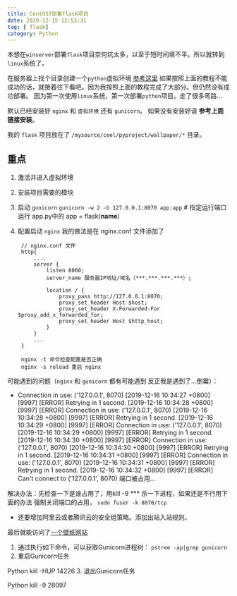 ```yaml
---
title: CentOS7部署flask项目
date: 2019-12-15 12:53:31
tag: [ flask]
category: Python
---
```


本想在`winserver`部署`flask`项目奈何坑太多，以至于短时间填不平。所以就转到`linux`系统了。
<!-- more -->

在服务器上找个目录创建一个`python`虚拟环境
[参考这里](https://www.jianshu.com/p/da28ec28ef4b)
如果按照上面的教程不能成功的话，就接着往下看吧。因为我按照上面的教程完成了大部分。但仍然没有成功部署。
因为第一次使用`linux`系统，第一次部署`python`项目。走了很多弯路...

默认已经安装好 `nginx` 和 `虚拟环境` 还有 `gunicorn`。 如果没有安装好请 **参考上面链接安装**。

我的 `flask` 项目放在了 `/mysource/ceel/pyproject/wallpaper/*` 目录。

## 重点
1. 激活并进入虚拟环境
2. 安装项目需要的模块
3. 启动 `gunicorn` 
		`gunicorn -w 2 -b 127.0.0.1:8070 app:app`
		 #                 指定运行端口   运行 app.py中的 app = flask(__name__)
4. 配置启动 `nginx` 
		我的做法是在 nginx.conf 文件添加了
		
		// nginx.conf 文件
		http{
			....
			server {
				listen 8060;
				server_name 服务器IP地址/域名（***.***.***.***）;
			 
				location / {
					proxy_pass http://127.0.0.1:8070;
					proxy_set_header Host $host;
					proxy_set_header X-Forwarded-For $proxy_add_x_forwarded_for;
					proxy_set_header Host $http_host;
				}
			}
			...
		}
		
		nginx -t 命令检查配置是否正确
		nginx -s reload 重启 nginx
		
可能遇到的问题（`nginx` 和 `gunicorn` 都有可能遇到 反正我是遇到了...倒霉）：
-  Connection in use: ('127.0.0.1', 8070)
	[2019-12-16 10:34:27 +0800] [9997] [ERROR] Retrying in 1 second.
	[2019-12-16 10:34:28 +0800] [9997] [ERROR] Connection in use: ('127.0.0.1', 8070)
	[2019-12-16 10:34:28 +0800] [9997] [ERROR] Retrying in 1 second.
	[2019-12-16 10:34:29 +0800] [9997] [ERROR] Connection in use: ('127.0.0.1', 8070)
	[2019-12-16 10:34:29 +0800] [9997] [ERROR] Retrying in 1 second.
	[2019-12-16 10:34:30 +0800] [9997] [ERROR] Connection in use: ('127.0.0.1', 8070)
	[2019-12-16 10:34:30 +0800] [9997] [ERROR] Retrying in 1 second.
	[2019-12-16 10:34:31 +0800] [9997] [ERROR] Connection in use: ('127.0.0.1', 8070)
	[2019-12-16 10:34:31 +0800] [9997] [ERROR] Retrying in 1 second.
	[2019-12-16 10:34:32 +0800] [9997] [ERROR] Can't connect to ('127.0.0.1', 8070)
端口被占用...

解决办法：先检查一下是谁占用了，用kill -9 *** 杀一下进程，如果还是不行用下面的办法
强制关闭端口的占用， 
`sudo fuser -k 8070/tcp`
- 还要增加阿里云或者腾讯云的安全组策略。添加出站入站规则。


最后就能访问了[一个壁纸网站](http://ceel.vip:8086)

1. 通过执行如下命令，可以获取Gunicorn进程树：
`pstree -ap|grep gunicorn`
2. 重启Gunicorn任务

Python
kill -HUP 14226
3. 退出Gunicorn任务

Python
kill -9 28097